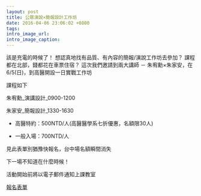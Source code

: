 ```yaml
---
layout: post
title: 公眾演說×簡報設計工作坊
date: 2016-04-06 23:06:02 +0800
tags:
intro_image_url:
intro_image_caption:
---
```

該是充電的時候了！
想認真地找有品質、有內容的簡報/演說工作坊去參加？
課程都在北部，錢都花在車票住宿？
這次我們邀請到兩大講師 － 朱宥勳×朱家安，在6/5(日)，到高醫開設一日實戰工作坊

課程如下

朱宥勳_演講設計_0900-1200

朱家安_簡報設計_1330-1630

 - 高醫特約：500NTD/人(高醫醫學系七折優惠，名額限30人)

 - 一般入場：700NTD/人

見此表單別猶豫快報名，台中場名額瞬間消失

下一場不知道在什麼時候！

活動開始前將以電子郵件通知上課教室

[報名表單](https://docs.google.com/forms/d/1uwPXS85MpTRlCvrBIzOIMnRLHKhhN9ep6ZVm3Cdbss0/viewform?c=0&w=1)
